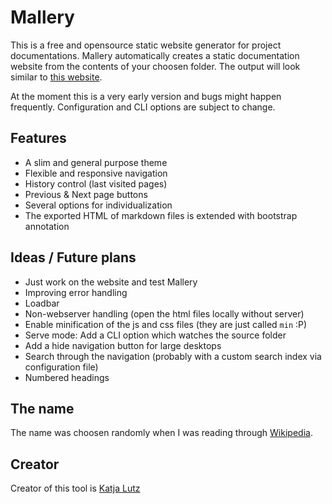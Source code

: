 # Mallery
This is a free and opensource static website generator for
project documentations. Mallery automatically creates a static documentation
website from the contents of your choosen folder. The output will look
similar to [this website](http://www.malleryjs.com).

At the moment this is a very early version and bugs might happen frequently.
Configuration and CLI options are subject to change.

## Features
- A slim and general purpose theme
- Flexible and responsive navigation
- History control (last visited pages)
- Previous & Next page buttons
- Several options for individualization
- The exported HTML of markdown files is extended with bootstrap annotation

## Ideas / Future plans
- Just work on the website and test Mallery
- Improving error handling
- Loadbar
- Non-webserver handling (open the html files locally without server)
- Enable minification of the js and css files (they are just called `min` :P)
- Serve mode: Add a CLI option which watches the source folder
- Add a hide navigation button for large desktops
- Search through the navigation
  (probably with a custom search index via configuration file)
- Numbered headings

## The name
The name was choosen randomly when I was reading through [Wikipedia](https://en.wikipedia.org/wiki/CL-HTTP).

## Creator
Creator of this tool is [Katja Lutz](https://twitter.com/Katy_Wings)
